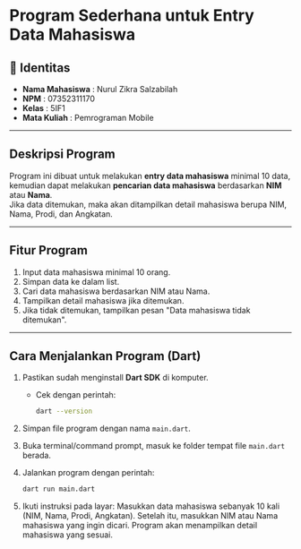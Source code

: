 # Program Sederhana untuk Entry Data Mahasiswa

## 👤 Identitas
- **Nama Mahasiswa** : Nurul Zikra Salzabilah
- **NPM**            : 07352311170
- **Kelas**          : 5IF1
- **Mata Kuliah**    : Pemrograman Mobile

---

## Deskripsi Program
Program ini dibuat untuk melakukan **entry data mahasiswa** minimal 10 data, kemudian dapat melakukan **pencarian data mahasiswa** berdasarkan **NIM** atau **Nama**.  
Jika data ditemukan, maka akan ditampilkan detail mahasiswa berupa NIM, Nama, Prodi, dan Angkatan.  

---

## Fitur Program
1. Input data mahasiswa minimal 10 orang.  
2. Simpan data ke dalam list.  
3. Cari data mahasiswa berdasarkan NIM atau Nama.  
4. Tampilkan detail mahasiswa jika ditemukan.  
5. Jika tidak ditemukan, tampilkan pesan "Data mahasiswa tidak ditemukan".  

---

## Cara Menjalankan Program (Dart)
1. Pastikan sudah menginstall **Dart SDK** di komputer.  
   - Cek dengan perintah:  
     ```bash
     dart --version
     ```

2. Simpan file program dengan nama `main.dart`.

3. Buka terminal/command prompt, masuk ke folder tempat file `main.dart` berada.

4. Jalankan program dengan perintah:
   ```bash
   dart run main.dart
5. Ikuti instruksi pada layar:
    Masukkan data mahasiswa sebanyak 10 kali (NIM, Nama, Prodi, Angkatan).
    Setelah itu, masukkan NIM atau Nama mahasiswa yang ingin dicari.
    Program akan menampilkan detail mahasiswa yang sesuai.
